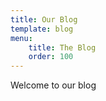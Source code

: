 ```yaml
---
title: Our Blog
template: blog
menu:
    title: The Blog
    order: 100
---
```


Welcome to our blog
